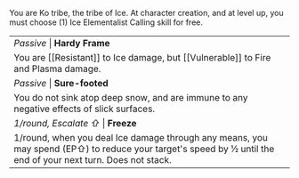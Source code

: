 You are Ko tribe, the tribe of Ice. At character creation, and at level up, you must choose (1) Ice Elementalist Calling skill for free.

|                                                                                                                                                              |
| ------------------------------------------------------------------------------------------------------------------------------------------------------------ |
| *Passive* \| **Hardy Frame**                                                                                                                                 |
| You are [[Resistant]] to Ice damage, but [[Vulnerable]] to Fire and Plasma damage.                                                                           |
| *Passive* \| **Sure-footed**                                                                                                                                 |
| You do not sink atop deep snow, and are immune to any negative effects of slick surfaces.                                                                    |
| *1/round, Escalate ⇧* \| **Freeze**                                                                                                                          |
| 1/round, when you deal Ice damage through any means, you may spend (EP⇧) to reduce your target's speed by ½ until the end of your next turn. Does not stack. |

